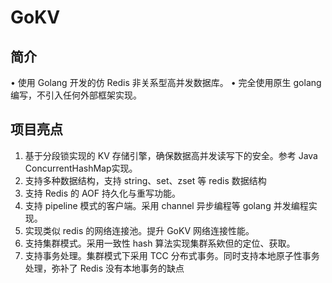# GoKV
## 简介
• 使用 Golang 开发的仿 Redis 非关系型高并发数据库。
• 完全使用原生 golang 编写，不引入任何外部框架实现。

## 项目亮点
1. 基于分段锁实现的 KV 存储引擎，确保数据高并发读写下的安全。参考 Java ConcurrentHashMap实现。
2. 支持多种数据结构，支持 string、set、zset 等 redis 数据结构
3. 支持 Redis 的 AOF 持久化与重写功能。
4. 支持 pipeline 模式的客户端。采用 channel 异步编程等 golang 并发编程实现。
5. 实现类似 redis 的网络连接池。提升 GoKV 网络连接性能。
6. 支持集群模式。采用一致性 hash 算法实现集群系欸但的定位、获取。
7. 支持事务处理。集群模式下采用 TCC 分布式事务。同时支持本地原子性事务处理，弥补了 Redis
   没有本地事务的缺点

